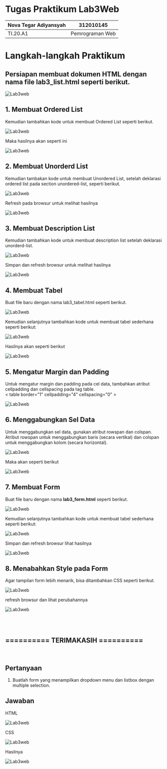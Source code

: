 # Tugas Praktikum Lab3Web

| Nova Tegar Adiyansyah | 312010145 |
| --------------- | ----------------|
| TI.20.A1  | Pemrograman Web       |

# Langkah-langkah Praktikum<br>

## Persiapan membuat dokumen HTML dengan nama <b>file lab3_list.html</b> seperti berikut.<br>

![Lab3web](gambar/no1.png)<br>

## 1. Membuat Ordered List<br>

Kemudian tambahkan kode untuk membuat Ordered List seperti berikut.<br>

![Lab3web](gambar/ordere1.png)<br>

Maka hasilnya akan seperti ini<br>

![Lab3web](gambar/ordere2.png)<br>


## 2. Membuat Unorderd List<br>
Kemudian tambakan kode untuk membuat Unordered List, setelah deklarasi ordered list pada
section unordered-list, seperti berikut.

![Lab3web](gambar/unorder1.png)<br>

Refresh pada browsur untuk melihat hasilnya<br>

![Lab3web](gambar/unorderd2.png)<br>

## 3. Membuat Description List<br>
Kemudian tambahkan kode untuk membuat description list setelah deklarasi unorderd-list.

![Lab3web](gambar/des1.png)<br>

Simpan dan refresh browsur untuk melihat hasilnya<br>

![Lab3web](gambar/des2.png)<br>

## 4. Membuat Tabel<br>
Buat file baru dengan nama lab3_tabel.html seperti berikut.

![Lab3web](gambar/no2.png)<br>

Kemudian selanjutnya tambahkan kode untuk membuat tabel sederhana seperti berikut:

![Lab3web](gambar/tabel1.png)<br>

Hasilnya akan seperti berikut<br>

![Lab3web](gambar/tabel2.png)<br>

## 5. Mengatur Margin dan Padding <br>
Untuk mengatur margin dan padding pada cel data, tambahkan atribut cellpadding dan
cellspacing pada tag table.<br>
< table border="1" cellpadding="4" cellspacing="0" >

![Lab3web](gambar/tabel2.png)<br>

## 6. Menggabungkan Sel Data<br>
Untuk menggabungkan sel data, gunakan atribut rowspan dan colspan. Atribut rowspan untuk
menggabungkan baris (secara vertikal) dan colspan untuk menggabungkan kolom (secara
horizontal).

![Lab3web](gambar/seldata1.png)<br>

Maka akan seperti berikut<br>

![Lab3web](gambar/seldata2.png)<br>

## 7. Membuat Form<br>
Buat file baru dengan nama <b>lab3_form.html</b> seperti berikut.<br>

![Lab3web](gambar/no3.png)<br>

Kemudian selanjutnya tambahkan kode untuk membuat tabel sederhana seperti berikut:<br>

![Lab3web](gambar/from1.png)<br>

Simpan dan refresh browsur lihat hasilnya<br>

![Lab3web](gambar/from2.png)<br>

## 8. Menabahkan Style pada Form<br>
Agar tampilan form lebih menarik, bisa ditambahkan CSS seperti berikut.

![Lab3web](gambar/style.png)<br>

refresh browsur dan lihat perubahannya <br>

![Lab3web](gambar/from3.png)

</hr>
<br>
<br>

## ========== TERIMAKASIH ========== ##

<br>

## Pertanyaan 

1. Buatlah form yang menampilkan dropdown menu dan listbox dengan multiple selection.<br>

## Jawaban 

HTML<br>

![Lab3web](gambar/jwb1.png)

CSS <br>

![Lab3web](gambar/jwb2.png)

Hasilnya <br>

![Lab3web](gambar/jwb3.png)


